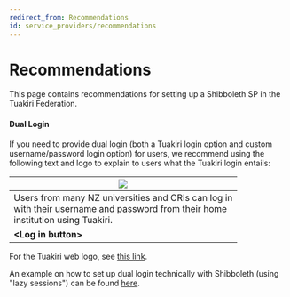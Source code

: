 ```yaml
---
redirect_from: Recommendations
id: service_providers/recommendations
---
```

# Recommendations

This page contains recommendations for setting up a Shibboleth SP in the Tuakiri Federation.

#### Dual Login

If you need to provide dual login (both a Tuakiri login option and custom username/password login option) for users, we recommend using the following text and logo to explain to users what the Tuakiri login entails:

| ![](https://rapidconnect.tuakiri.ac.nz/REANNZ_Tuakiri_service_234x82.png) |
| --- |
| Users from many NZ universities and CRIs can log in  <br>with their username and password from their home  <br>institution using Tuakiri. |
| **\<Log in button\>** |

For the Tuakiri web logo, see [this link](https://rapidconnect.tuakiri.ac.nz/developers#logo-images).

An example on how to set up dual login technically with Shibboleth (using "lazy sessions") can be found [here](https://aai.kuleuven.be/shibboleth/examples/lazysessions/).
